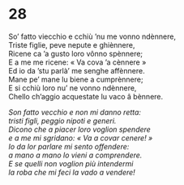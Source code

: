 # 28  
  
So’ fatto viecchio e cchiù ’nu me vonno ndènnere,  
Triste figlie, peve nepute e ghiènnere,  
Ricene ca ’a gusto loro vônno spènnere;  
E a me me ricene: « Va cova ’a cènnere »  
Ed io da ’stu parlà’ me senghe affènnere.  
Mane pe’ mane lu biene a cumprènnere;  
E si cchiù loro nu’ ne vonno ndènnere,  
Chello ch’aggio acquestate lu vaco â bènnere.

*Son fatto vecchio e non mi danno retta:  
tristi figli, peggio nipoti e generi.  
Dicono che a piacer loro voglion spendere  
e a me mi sgridano: « Va a covar cenere! »  
Io da lor parlare mi sento offendere:  
a mano a mano lo vieni a comprendere.  
E se quelli non voglion più intendermi  
la roba che mi feci la vado a vendere!*


